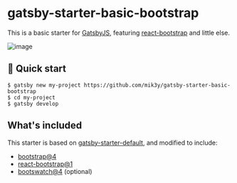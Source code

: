 # gatsby-starter-basic-bootstrap

This is a basic starter for [GatsbyJS](https://www.gatsbyjs.org/), featuring [react-bootstrap](https://react-bootstrap.github.io/) and little else.

![image](https://user-images.githubusercontent.com/390829/78501768-413c6e80-772b-11ea-9b8b-fd90a49c7dcb.png)

## 🚀 Quick start

```
$ gatsby new my-project https://github.com/mik3y/gatsby-starter-basic-bootstrap
$ cd my-project
$ gatsby develop
```

## What's included

This starter is based on [gatsby-starter-default](https://github.com/gatsbyjs/gatsby-starter-default), and modified to include:

* [bootstrap@4](https://www.npmjs.com/package/bootstrap)
* [react-bootstrap@1](https://www.npmjs.com/package/bootstrap)
* [bootswatch@4](https://www.npmjs.com/package/bootswatch) (optional)
